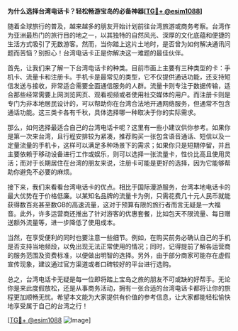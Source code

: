 **为什么选择台湾电话卡？轻松畅游宝岛的必备神器[[TG💪+ @esim1088](https://t.me/s/esim1088)]**

随着全球旅行的普及，越来越多的朋友开始计划前往台湾旅游或商务考察。台湾作为亚洲最热门的旅行目的地之一，以其独特的自然风光、深厚的文化底蕴和便捷的生活方式吸引了无数游客。然而，当你踏上这片土地时，是否曾为如何解决通讯问题而苦恼？别担心！台湾电话卡正是你解决这一难题的最佳伙伴。

首先，让我们来了解一下台湾电话卡的种类。目前市面上主要有三种类型的卡：手机卡、流量卡和注册卡。手机卡是最常见的类型，它不仅提供通话功能，还支持短信发送与接收，非常适合需要全面通信服务的人群。流量卡则专注于数据传输，适合那些经常需要上网浏览网页、观看视频或者使用社交媒体的用户。而注册卡则是专门为非本地居民设计的，可以帮助你在台湾合法地开通网络服务，但通常不包含通话功能。这三类卡各有千秋，具体选择哪一种取决于你的实际需求。

那么，如何选择最适合自己的台湾电话卡呢？这里有一些小建议供你参考。如果你是第一次来台湾，且行程安排较为紧凑，推荐购买一张包含语音通话、短信以及一定量流量的手机卡，这样可以满足多种场景下的需求；如果你只是短期停留，并且主要依赖于移动设备进行工作或娱乐，则可以选择一张流量卡，性价比高且使用灵活；而对于长期居住在台湾的朋友来说，注册卡可能是更好的选择，因为它能够帮助你避免不必要的麻烦。

接下来，我们来看看台湾电话卡的优点。相比于国际漫游服务，台湾本地电话卡的最大优势在于价格低廉。以某知名品牌的流量卡为例，只需花费几十元人民币就能获得数百兆甚至数GB的高速流量，这对于预算有限的旅行者而言无疑是一大福音。此外，许多运营商还推出了针对游客的优惠套餐，比如包天不限流量、每日赠送额外流量等，进一步降低了使用成本。

当然，在享受便利的同时也要注意一些细节。例如，在购买前务必确认自己的手机是否支持当地频段，以免出现无法正常使用的情况；同时，记得提前了解各运营商的服务范围及资费标准，以便做出明智的选择。另外，由于部分商家可能存在虚假宣传现象，建议通过官方渠道或者口碑较好的平台进行选购。

总之，台湾电话卡无疑是每一位即将踏上宝岛之旅的朋友不可或缺的好帮手。无论你是来此度假放松，还是从事商务活动，拥有一张合适的台湾电话卡都将让你的旅程更加顺畅无忧。希望本文能为大家提供有价值的参考信息，让大家都能轻松愉快地享受属于自己的台湾之行！

[[TG💪+ @esim1088](https://t.me/s/esim1088) ![Image](https://i.postimg.cc/4NQfJmqS/Snipaste-2025-05-13-00-14-12.png)]